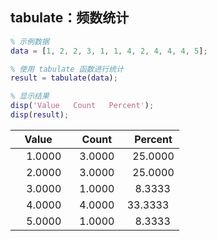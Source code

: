 ## tabulate：频数统计 
```matlab
% 示例数据
data = [1, 2, 2, 3, 1, 1, 4, 2, 4, 4, 4, 5];

% 使用 tabulate 函数进行统计
result = tabulate(data);

% 显示结果
disp('Value   Count   Percent');
disp(result);
```

|Value       | Count   |  Percent|
|------------|---------|---------|
|    1.0000  |  3.0000 |  25.0000|
|    2.0000  |  3.0000 |  25.0000|
|    3.0000  | 1.0000  |   8.3333|
|    4.0000  |  4.0000 | 33.3333 |
|    5.0000  |  1.0000 |   8.3333|



